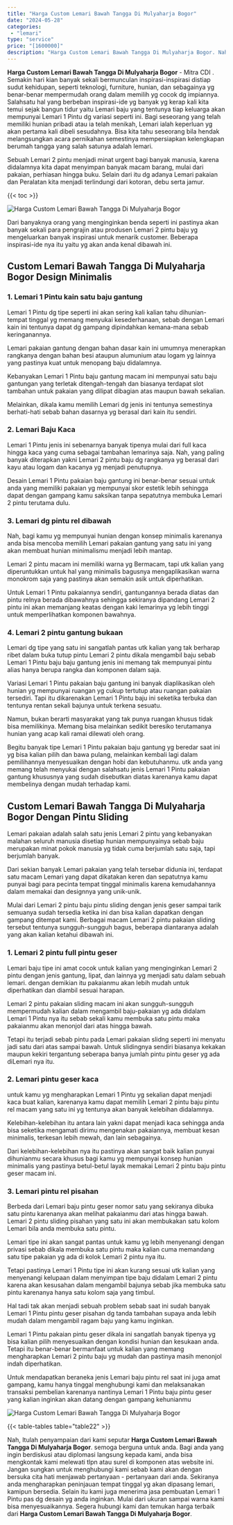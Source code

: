 ```yaml
---
title: "Harga Custom Lemari Bawah Tangga Di Mulyaharja Bogor"
date: "2024-05-28"
categories:
 - "lemari"
type: "service"
price: "[1600000]"
description: "Harga Custom Lemari Bawah Tangga Di Mulyaharja Bogor. Nah, Itulah penyampaian dari kami seputar **Harga Custom Lemari Bawah Tangga Di Mulyaharja Bogor**. sem..."
---
```


**Harga Custom Lemari Bawah Tangga Di Mulyaharja Bogor** - Mitra CDI . Semakin hari kian banyak sekali bermunculan inspirasi-inspirasi distiap sudut kehidupan, seperti teknologi, furniture, hunian, dan sebagainya yg benar-benar mempermudah orang dalam memilih yg cocok dg impiannya. Salahsatu hal yang berbeban inspirasi-ide yg banyak yg kerap kali kita temui sejak bangun tidur yaitu Lemari baju yang tentunya tiap keluarga akan mempunyai Lemari 1 Pintu dg variasi seperti ini. Bagi seseorang yang telah memiliki hunian pribadi atau ia telah menikah, Lemari ialah keperluan yg akan pertama kali dibeli sesudahnya. Bisa kita tahu seseorang bila hendak melangsungkan acara pernikahan semestinya mempersiapkan kelengkapan berumah tangga yang salah satunya adalah lemari.

Sebuah Lemari 2 pintu menjadi minat urgent bagi banyak manusia, karena didalamnya kita dapat menyimpan banyak macam barang, mulai dari pakaian, perhiasan hingga buku. Selain dari itu dg adanya Lemari pakaian dan Peralatan kita menjadi terlindungi dari kotoran, debu serta jamur.

{{< toc >}}

![Harga Custom Lemari Bawah Tangga Di Mulyaharja Bogor](/images/mebel/lemari-umum-023.jpg)

Dari banyaknya orang yang menginginkan benda seperti ini pastinya akan banyak sekali para pengrajin atau produsen Lemari 2 pintu baju yg mengeluarkan banyak inspirasi untuk menarik customer. Beberapa inspirasi-ide nya itu yaitu yg akan anda kenal dibawah ini.

## Custom Lemari Bawah Tangga Di Mulyaharja Bogor Design Minimalis

### 1\. Lemari 1 Pintu kain satu baju gantung

Lemari 1 Pintu dg tipe seperti ini akan sering kali kalian tahu dihunian-tempat tinggal yg memang menyukai kesederhanaan, sebab dengan Lemari kain ini tentunya dapat dg gampang dipindahkan kemana-mana sebab keringanannya.

Lemari pakaian gantung dengan bahan dasar kain ini umumnya menerapkan rangkanya dengan bahan besi ataupun alumunium atau logam yg lainnya yang pastinya kuat untuk menopang baju didalamnya.

Kebanyakan Lemari 1 Pintu baju gantung macam ini mempunyai satu baju gantungan yang terletak ditengah-tengah dan biasanya terdapat slot tambahan untuk pakaian yang dilipat dibagian atas maupun bawah sekalian.

Melainkan, dikala kamu memilih Lemari dg jenis ini tentunya semestinya berhati-hati sebab bahan dasarnya yg berasal dari kain itu sendiri.

### 2\. Lemari Baju Kaca

Lemari 1 Pintu jenis ini sebenarnya banyak tipenya mulai dari full kaca hingga kaca yang cuma sebagai tambahan lemarinya saja. Nah, yang paling banyak diterapkan yakni Lemari 2 pintu baju dg rangkanya yg berasal dari kayu atau logam dan kacanya yg menjadi penutupnya.

Desain Lemari 1 Pintu pakaian baju gantung ini benar-benar sesuai untuk anda yang memiliki pakaian yg mempunyai skor estetik lebih sehingga dapat dengan gampang kamu saksikan tanpa sepatutnya membuka Lemari 2 pintu terutama dulu.

### 3\. Lemari dg pintu rel dibawah

Nah, bagi kamu yg mempunyai hunian dengan konsep minimalis karenanya anda bisa mencoba memilih Lemari pakaian gantung yang satu ini yang akan membuat hunian minimalismu menjadi lebih mantap.

Lemari 2 pintu macam ini memiliki warna yg Bermacam, tapi utk kalian yang diperuntukkan untuk hal yang minimalis bagusnya mengaplikasikan warna monokrom saja yang pastinya akan semakin asik untuk diperhatikan.

Untuk Lemari 1 Pintu pakaiannya sendiri, gantungannya berada diatas dan pintu relnya berada dibawahnya sehingga sekiranya dipandang Lemari 2 pintu ini akan memanjang keatas dengan kaki lemarinya yg lebih tinggi untuk memperlihatkan komponen bawahnya.

### 4\. Lemari 2 pintu gantung bukaan

Lemari dg tipe yang satu ini sangatlah pantas utk kalian yang tak berharap ribet dalam buka tutup pintu Lemari 2 pintu dikala mengambil baju sebab Lemari 1 Pintu baju baju gantung jenis ini memang tak mempunyai pintu alias hanya berupa rangka dan komponen dalam saja.

Variasi Lemari 1 Pintu pakaian baju gantung ini banyak diaplikasikan oleh hunian yg mempunyai ruangan yg cukup tertutup atau ruangan pakaian tersediri. Tapi itu dikarenakan Lemari 1 Pintu baju ini seketika terbuka dan tentunya rentan sekali bajunya untuk terkena sesuatu.

Namun, bukan berarti masyarakat yang tak punya ruangan khusus tidak bisa memilikinya. Memang bisa melainkan sedikit beresiko terutamanya hunian yang acap kali ramai dilewati oleh orang.

Begitu banyak tipe Lemari 1 Pintu pakaian baju gantung yg beredar saat ini yg bisa kalian pilih dan bawa pulang, melainkan kembali lagi dalam pemilihannya menyesuaikan dengan hobi dan kebutuhanmu. utk anda yang memang telah menyukai dengan salahsatu jenis Lemari 1 Pintu pakaian gantung khususnya yang sudah disebutkan diatas karenanya kamu dapat membelinya dengan mudah terhadap kami.

## Custom Lemari Bawah Tangga Di Mulyaharja Bogor Dengan Pintu Sliding

Lemari pakaian adalah salah satu jenis Lemari 2 pintu yang kebanyakan malahan seluruh manusia disetiap hunian mempunyainya sebab baju merupakan minat pokok manusia yg tidak cuma berjumlah satu saja, tapi berjumlah banyak.

Dari sekian banyak Lemari pakaian yang telah tersebar didunia ini, terdapat satu macam Lemari yang dapat dikatakan keren dan sepatutnya kamu punyai bagi para pecinta tempat tinggal minimalis karena kemudahannya dalam memakai dan designnya yang unik-unik.

Mulai dari Lemari 2 pintu baju pintu sliding dengan jenis geser sampai tarik semuanya sudah tersedia ketika ini dan bisa kalian dapatkan dengan gampang ditempat kami. Berbagai macam Lemari 2 pintu pakaian sliding tersebut tentunya sungguh-sungguh bagus, beberapa diantaranya adalah yang akan kalian ketahui dibawah ini.

### 1\. Lemari 2 pintu full pintu geser

Lemari baju tipe ini amat cocok untuk kalian yang menginginkan Lemari 2 pintu dengan jenis gantung, lipat, dan lainnya yg menjadi satu dalam sebuah lemari. dengan demikian itu pakaianmu akan lebih mudah untuk diperhatikan dan diambil sesuai harapan.

Lemari 2 pintu pakaian sliding macam ini akan sungguh-sungguh mempermudah kalian dalam mengambil baju-pakaian yg ada didalam Lemari 1 Pintu nya itu sebab sekali kamu membuka satu pintu maka pakaianmu akan menonjol dari atas hingga bawah.

Tetapi itu terjadi sebab pintu pada Lemari pakaian slidng seperti ini menyatu jadi satu dari atas sampai bawah. Untuk slidingnya sendiri biasanya kekakan maupun kekiri tergantung seberapa banya jumlah pintu pintu geser yg ada diLemari nya itu.

### 2\. Lemari pintu geser kaca

untuk kamu yg mengharapkan Lemari 1 Pintu yg sekalian dapat menjadi kaca buat kalian, karenanya kamu dapat memilih Lemari 2 pintu baju pintu rel macam yang satu ini yg tentunya akan banyak kelebihan didalamnya.

Kelebihan-kelebihan itu antara lain yakni dapat menjadi kaca sehingga anda bisa seketika mengamati dirimu mengenakan pakaiannya, membuat kesan minimalis, terkesan lebih mewah, dan lain sebagainya.

Dari kelebihan-kelebihan nya itu pastinya akan sangat baik kalian punyai dihunianmu secara khusus bagi kamu yg mempunyai konsep hunian minimalis yang pastinya betul-betul layak memakai Lemari 2 pintu baju pintu geser macam ini.

### 3\. Lemari pintu rel pisahan

Berbeda dari Lemari baju pintu geser nomor satu yang sekiranya dibuka satu pintu karenanya akan melihat pakaianmu dari atas hingga bawah. Lemari 2 pintu sliding pisahan yang satu ini akan membukakan satu kolom Lemari bila anda membuka satu pintu.

Lemari tipe ini akan sangat pantas untuk kamu yg lebih menyenangi dengan privasi sebab dikala membuka satu pintu maka kalian cuma memandang satu tipe pakaian yg ada di kolok Lemari 2 pintu nya itu.

Tetapi pastinya Lemari 1 Pintu tipe ini akan kurang sesuai utk kalian yang menyenangi kelupaan dalam menyimpan tipe baju didalam Lemari 2 pintu karena akan kesusahan dalam mengambil bajunya sebab jika membuka satu pintu karenanya hanya satu kolom saja yang timbul.

Hal tadi tak akan menjadi sebuah problem sebab saat ini sudah banyak Lemari 1 Pintu pintu geser pisahan dg tanda tambahan supaya anda lebih mudah dalam mengambil ragam baju yang kamu inginkan.

Lemari 1 Pintu pakaian pintu geser dikala ini sangatlah banyak tipenya yg bisa kalian pilih menyesuaikan dengan kondisi hunian dan kesukaan anda. Tetapi itu benar-benar bermanfaat untuk kalian yang memang mengharapkan Lemari 2 pintu baju yg mudah dan pastinya masih menonjol indah diperhatikan.

Untuk mendapatkan beraneka jenis Lemari baju pintu rel saat ini juga amat gampang, kamu hanya tinggal menghubungi kami dan melaksanakan transaksi pembelian karenanya nantinya Lemari 1 Pintu baju pintu geser yang kalian inginkan akan datang dengan gampang kehunianmu

![Harga Custom Lemari Bawah Tangga Di Mulyaharja Bogor](/images/mebel/lemari-buku-014.jpg)

{{< table-tables table="table22" >}}

Nah, Itulah penyampaian dari kami seputar **Harga Custom Lemari Bawah Tangga Di Mulyaharja Bogor**. semoga berguna untuk anda. Bagi anda yang ingin berdiskusi atau diplomasi langsung kepada kami, anda bisa mengkontak kami melewati tlpn atau surel di komponen atas website ini. Jangan sungkan untuk menghubungi kami sebab kami akan dengan bersuka cita hati menjawab pertanyaan - pertanyaan dari anda. Sekiranya anda mengharapkan peninjauan tempat tinggal yg akan dipasang lemari, kamipun bersedia. Selain itu kami juga menerima jasa pembuatan Lemari 1 Pintu pas dg desain yg anda inginkan. Mulai dari ukuran sampai warna kami bisa menyesuaikannya. Segera hubungi kami dan temukan harga terbaik dari **Harga Custom Lemari Bawah Tangga Di Mulyaharja Bogor**.
